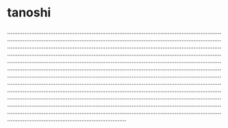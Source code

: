 # tanoshi
.....................................................................................................................................................................................................................................................................................................................................................................................................................................................................................................................................................................................................................................................................................................................................................................................................................................................................................................................................................................................................................................................................................................................................................................................................................................................................................................................................................................................................................................................................................................................................................................................................................
